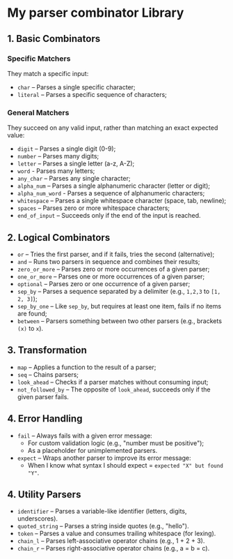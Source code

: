# My parser combinator Library

## 1. Basic Combinators

### Specific Matchers

They match a specific input:

- `char` – Parses a single specific character;
- `literal` – Parses a specific sequence of characters;

### General Matchers

They succeed on any valid input, rather than matching an exact expected value:

- `digit` – Parses a single digit (0-9);
- `number` – Parses many digits;
- `letter` – Parses a single letter (a-z, A-Z);
- `word` - Parses many letters;
- `any_char` – Parses any single character;
- `alpha_num` – Parses a single alphanumeric character (letter or digit);
- `alpha_num_word` - Parses a sequence of alphanumeric characters;
- `whitespace` – Parses a single whitespace character (space, tab, newline);
- `spaces` – Parses zero or more whitespace characters;
- `end_of_input` – Succeeds only if the end of the input is reached.

## 2. Logical Combinators

- `or` – Tries the first parser, and if it fails, tries the second (alternative);
- `and` – Runs two parsers in sequence and combines their results;
- `zero_or_more` – Parses zero or more occurrences of a given parser;
- `one_or_more` – Parses one or more occurrences of a given parser;
- `optional` – Parses zero or one occurrence of a given parser;
- `sep_by` – Parses a sequence separated by a delimiter (e.g., `1,2,3` to `[1, 2, 3]`);
- `sep_by_one` – Like `sep_by`, but requires at least one item, fails if no items are found;
- `between` – Parsers something between two other parsers (e.g., brackets `(x)` to `x`).

## 3. Transformation

- `map` – Applies a function to the result of a parser;
- `seq` – Chains parsers;
- `look_ahead` – Checks if a parser matches without consuming input;
- `not_followed_by` – The opposite of `look_ahead`, succeeds only if the given parser fails.

## 4. Error Handling

- `fail` – Always fails with a given error message:
  - For custom validation logic (e.g., "number must be positive");
  - As a placeholder for unimplemented parsers.
- `expect` – Wraps another parser to improve its error message:
  - When I know what syntax I should expect =  `expected "X" but found "Y"`.

## 4. Utility Parsers

- `identifier` – Parses a variable-like identifier (letters, digits, underscores).
- `quoted_string` – Parses a string inside quotes (e.g., "hello").
- `token` – Parses a value and consumes trailing whitespace (for lexing).
- `chain_l` – Parses left-associative operator chains (e.g., 1 + 2 + 3).
- `chain_r` – Parses right-associative operator chains (e.g., a = b = c).
